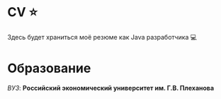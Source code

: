 # CV :star:
Здесь будет храниться моё резюме как Java разработчика :computer:

# Образование
*ВУЗ*: **Российский экономический университет им. Г.В. Плеханова**
